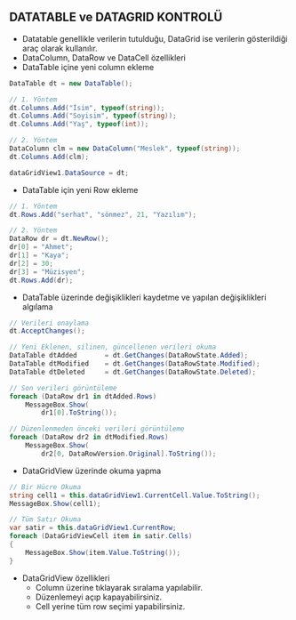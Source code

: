 ## DATATABLE ve DATAGRID KONTROLÜ
- Datatable genellikle verilerin tutulduğu, DataGrid ise verilerin gösterildiği araç olarak kullanılır.
- DataColumn, DataRow ve DataCell özellikleri
- DataTable içine yeni column ekleme

```cs
DataTable dt = new DataTable();

// 1. Yöntem
dt.Columns.Add("İsim", typeof(string));
dt.Columns.Add("Soyisim", typeof(string));
dt.Columns.Add("Yaş", typeof(int));

// 2. Yöntem
DataColumn clm = new DataColumn("Meslek", typeof(string));
dt.Columns.Add(clm);

dataGridView1.DataSource = dt;
```

- DataTable için yeni Row ekleme

```cs
// 1. Yöntem
dt.Rows.Add("serhat", "sönmez", 21, "Yazılım");

// 2. Yöntem
DataRow dr = dt.NewRow();
dr[0] = "Ahmet";
dr[1] = "Kaya";
dr[2] = 30;
dr[3] = "Müzisyen";
dt.Rows.Add(dr);
```

- DataTable üzerinde değişiklikleri kaydetme ve yapılan değişiklikleri algılama 

```cs
// Verileri onaylama
dt.AcceptChanges();

// Yeni Eklenen, silinen, güncellenen verileri okuma
DataTable dtAdded       = dt.GetChanges(DataRowState.Added);
DataTable dtModified    = dt.GetChanges(DataRowState.Modified);
DataTable dtDeleted     = dt.GetChanges(DataRowState.Deleted);

// Son verileri görüntüleme
foreach (DataRow dr1 in dtAdded.Rows)
    MessageBox.Show(
        dr1[0].ToString());

// Düzenlenmeden önceki verileri görüntüleme
foreach (DataRow dr2 in dtModified.Rows)
    MessageBox.Show(
        dr2[0, DataRowVersion.Original].ToString());
```

- DataGridView üzerinde okuma yapma

```cs
// Bir Hücre Okuma
string cell1 = this.dataGridView1.CurrentCell.Value.ToString();
MessageBox.Show(cell1);

// Tüm Satır Okuma
var satir = this.dataGridView1.CurrentRow;
foreach (DataGridViewCell item in satir.Cells)
{
    MessageBox.Show(item.Value.ToString());
}
```

- DataGridView özellikleri
    - Column üzerine tıklayarak sıralama yapılabilir.
    - Düzenlemeyi açıp kapayabilirsiniz.
    - Cell yerine tüm row seçimi yapabilirsiniz.